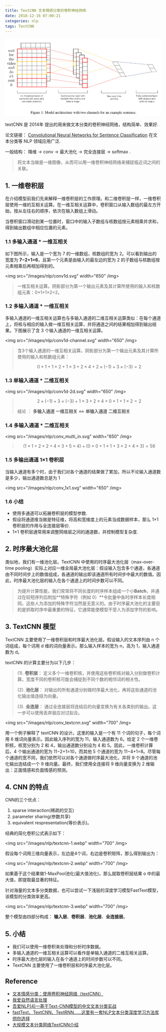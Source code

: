 ```yaml
---
title: TextCNN 文本情感分类的卷积神经网络
date: 2018-12-16 07:00:21
categories: nlp
tags: TextCNN
---
```


<img src="/images/nlp/textcnn-logo.png" width="650" />

<!-- more -->

textCNN 是 2014年 提出的用来做文本分类的卷积神经网络，结构简单、效果好.

论文链接： [Convolutional Neural Networks for Sentence Classification](https://arxiv.org/abs/1510.03820) 在文本分类等 NLP 领域应用广泛. 

一般结构： 降维 -> conv -> 最大池化 -> 完全连接层 -> softmax .

> 将文本当做是一维图像，从而可以用一维卷积神经网络来捕捉临近词之间的关联。

## 1. 一维卷积层

在介绍模型前我们先来解释一维卷积层的工作原理。和二维卷积层一样，一维卷积层使用一维的互相关运算。在一维互相关运算中，卷积窗口从输入数组的最左方开始，按从左往右的顺序，依次在输入数组上滑动。

当卷积窗口滑动到某一位置时，窗口中的输入子数组与核数组按元素相乘并求和，得到输出数组中相应位置的元素。

### 1.1 多输入通道 * 一维互相关

如下图所示，输入是一个宽为 7 的一维数组，核数组的宽为 2。可以看到输出的宽度为 **7−2+1=6**，且第一个元素是由输入的最左边的宽为 2 的子数组与核数组按元素相乘后再相加得到的。

<img src="/images/nlp/conv1d.svg" width="650" /img>

> 一维互相关运算。阴影部分为第一个输出元素及其计算所使用的输入和核数组元素：0×1+1×2=2。

### 1.2 多输入通道 * 一维互相关

多输入通道的一维互相关运算也与多输入通道的二维互相关运算类似：在每个通道上，将核与相应的输入做一维互相关运算，并将通道之间的结果相加得到输出结果。下图展示了含 3 个输入通道的一维互相关运算。

<img src="/images/nlp/conv1d-channel.svg" width="650" /img>

> 含3个输入通道的一维互相关运算。阴影部分为第一个输出元素及其计算所使用的输入和核数组元素：
> 
> $$0×1+1×2+1×3+2×4+2×(−1)+3×(−3)=2$$

### 1.3 单输入通道 * 二维互相关

<img src="/images/nlp/conv1d-2d.svg" width="650" /img>

> $$2×(−1)+3×(−3)+1×3+2×4+0×1+1×2=2$$
> 
> 结论 ： **多输入通道** **一维互相关** <=> **单输入通道** **二维互相关**

### 1.4 多输入通道 * 二维互相关

<img src="/images/nlp/conv_multi_in.svg" width="650" /img>

> $$
(1×1+2×2+4×3+5×4)+(0×0+1×1+3×2+4×3)=56
$$

### 1.5 多输出通道 1×1 卷积层

当输入通道有多个时，由于我们对各个通道的结果做了累加，所以不论输入通道数是多少，输出通道数总是为 1

<img src="/images/nlp/conv_1x1.svg" width="650" /img>

### 1.6 小结

- 使用多通道可以拓展卷积层的模型参数.
- 假设将通道维当做是特征维，将高和宽维度上的元素当成数据样本，那么 1×1 卷积层的作用与全连接层等价.
- 1×1 卷积层通常用来调整网络层之间的通道数，并控制模型复杂度.

## 2. 时序最大池化层

类似地，我们有一维池化层。TextCNN 中使用的时序最大池化层（max-over-time pooling）实际上对应一维全局最大池化层：假设输入包含多个通道，各通道由不同时间步上的数值组成，各通道的输出即该通道所有时间步中最大的数值。因此，时序最大池化层的输入在各个通道上的时间步数可以不同。

> 为提升计算性能，我们常常将不同长度的时序样本组成一个小**Batch**，并通过在较短序列后附加**特殊字符（例如 0）**令批量中各时序样本长度相同。这些人为添加的特殊字符当然是无意义的。由于时序最大池化的主要目的是抓取时序中最重要的特征，它通常能使模型不受人为添加字符的影响。

## 3. TextCNN 模型

TextCNN 主要使用了一维卷积层和时序最大池化层。假设输入的文本序列由 n 个词组成，每个词用 d 维的词向量表示。那么输入样本的宽为 n，高为 1，输入通道数为 d。

textCNN 的计算主要分为以下几步：

> (1). **卷积层**： 定义多个一维卷积核，并使用这些卷积核对输入分别做卷积计算。宽度不同的卷积核可能会捕捉到不同个数的相邻词的相关性。
> 
> (2). **池化层**： 对输出的所有通道分别做时序最大池化，再将这些通道的池化输出值连结为向量。
> 
> (3). **全连层**： 通过全连接层将连结后的向量变换为有关各类别的输出。这一步可以使用丢弃层应对过拟合。

<img src="/images/nlp/conv_textcnn.svg" width="700" /img>

用一个例子解释了 textCNN 的设计。这里的输入是一个有 11 个词的句子，每个词用 6 维词向量表示。因此输入序列的宽为 11，输入通道数为 6。给定 2 个一维卷积核，核宽分别为 2 和 4，输出通道数分别设为 4 和 5。因此，一维卷积计算后，4 个输出通道的宽为 11−2+1=10，而其他 5 个通道的宽为 11−4+1=8。尽管每个通道的宽不同，我们依然可以对各个通道做时序最大池化，并将 9 个通道的池化输出连结成一个 9 维向量。最终，我们使用全连接将 9 维向量变换为 2 维输出：正面情感和负面情感的预测。

## 4. CNN 的特点

CNN的三个优点：

1. sparse interaction(稀疏的交互)
2. parameter sharing(参数共享)
3. equivalent respresentation(等价表示)。

经典的简化卷积公式表示如下：

<img src="/images/nlp/textcnn-1.webp" width="700" /img>

假设每个词用三维向量表示，左边是4个词，右边是卷积矩阵，那么得到输出为：

<img src="/images/nlp/textcnn-2.webp" width="700" /img>

如果基于这个结果做1-MaxPool池化(最大值池化)，那么就取卷积层结果 o 中的最大值，即提取最显著的特征。

针对海量的文本多分类数据，也可以尝试一下浅层的深度学习模型FastText模型，该模型的分类效率更高。

<img src="/images/nlp/textcnn-3.webp" width="700" /img>

整个模型由四部分构成： **输入层**、**卷积层**、**池化层**、**全连接层**。

## 5. 小结

- 我们可以使用一维卷积来处理和分析时序数据。
- 多输入通道的一维互相关运算可以看作是单输入通道的二维互相关运算。
- 时序最大池化层的输入在各个通道上的时间步数可以不同。
- TextCNN 主要使用了一维卷积层和时序最大池化层。

## Reference

- [文本情感分类：使用卷积神经网络（textCNN）][1]
- [我爱自然语言处理][2]
- [吾爱NLP(4)—基于Text-CNN模型的中文文本分类实战][3]
- [fastText、TextCNN、TextRNN……这里有一套NLP文本分类深度学习方法库供你选择][4]
- [大规模文本分类网络TextCNN介绍][5]

[1]: https://zh.gluon.ai/chapter_natural-language-processing/sentiment-analysis-cnn.html
[2]: http://www.52nlp.cn/tag/textcnn
[3]: https://www.jianshu.com/p/f69e8a306862
[4]: https://www.cnblogs.com/DjangoBlog/p/7511979.html
[5]: https://blog.csdn.net/u012762419/article/details/79561441

